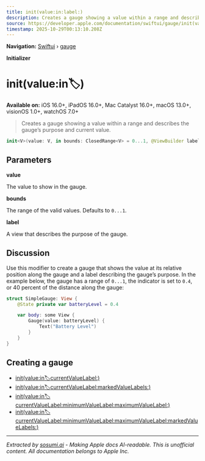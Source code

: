 ```yaml
---
title: init(value:in:label:)
description: Creates a gauge showing a value within a range and describes the gauge’s purpose and current value.
source: https://developer.apple.com/documentation/swiftui/gauge/init(value:in:label:)
timestamp: 2025-10-29T00:13:10.208Z
---
```


**Navigation:** [Swiftui](/documentation/swiftui) › [gauge](/documentation/swiftui/gauge)

**Initializer**

# init(value:in:label:)

**Available on:** iOS 16.0+, iPadOS 16.0+, Mac Catalyst 16.0+, macOS 13.0+, visionOS 1.0+, watchOS 7.0+

> Creates a gauge showing a value within a range and describes the gauge’s purpose and current value.

```swift
init<V>(value: V, in bounds: ClosedRange<V> = 0...1, @ViewBuilder label: () -> Label) where CurrentValueLabel == EmptyView, BoundsLabel == EmptyView, MarkedValueLabels == EmptyView, V : BinaryFloatingPoint
```

## Parameters

**value**

The value to show in the gauge.



**bounds**

The range of the valid values. Defaults to `0...1`.



**label**

A view that describes the purpose of the gauge.



## Discussion

Use this modifier to create a gauge that shows the value at its relative position along the gauge and a label describing the gauge’s purpose. In the example below, the gauge has a range of `0...1`, the indicator is set to `0.4`, or 40 percent of the distance along the gauge:

```swift
struct SimpleGauge: View {
    @State private var batteryLevel = 0.4

    var body: some View {
        Gauge(value: batteryLevel) {
            Text("Battery Level")
        }
    }
}
```



## Creating a gauge

- [init(value:in:label:currentValueLabel:)](/documentation/swiftui/gauge/init(value:in:label:currentvaluelabel:))
- [init(value:in:label:currentValueLabel:markedValueLabels:)](/documentation/swiftui/gauge/init(value:in:label:currentvaluelabel:markedvaluelabels:))
- [init(value:in:label:currentValueLabel:minimumValueLabel:maximumValueLabel:)](/documentation/swiftui/gauge/init(value:in:label:currentvaluelabel:minimumvaluelabel:maximumvaluelabel:))
- [init(value:in:label:currentValueLabel:minimumValueLabel:maximumValueLabel:markedValueLabels:)](/documentation/swiftui/gauge/init(value:in:label:currentvaluelabel:minimumvaluelabel:maximumvaluelabel:markedvaluelabels:))

---

*Extracted by [sosumi.ai](https://sosumi.ai) - Making Apple docs AI-readable.*
*This is unofficial content. All documentation belongs to Apple Inc.*
